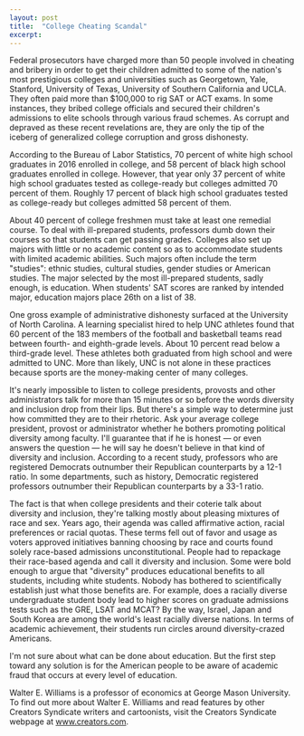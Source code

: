```yaml
---
layout: post
title:  "College Cheating Scandal"
excerpt:
---
```




Federal prosecutors have charged more than 50 people involved in cheating and bribery in order to get their children admitted to some of the nation's most prestigious colleges and universities such as Georgetown, Yale, Stanford, University of Texas, University of Southern California and UCLA. They often paid more than $100,000 to rig SAT or ACT exams. In some instances, they bribed college officials and secured their children's admissions to elite schools through various fraud schemes. As corrupt and depraved as these recent revelations are, they are only the tip of the iceberg of generalized college corruption and gross dishonesty.

According to the Bureau of Labor Statistics, 70 percent of white high school graduates in 2016 enrolled in college, and 58 percent of black high school graduates enrolled in college. However, that year only 37 percent of white high school graduates tested as college-ready but colleges admitted 70 percent of them. Roughly 17 percent of black high school graduates tested as college-ready but colleges admitted 58 percent of them.

About 40 percent of college freshmen must take at least one remedial course. To deal with ill-prepared students, professors dumb down their courses so that students can get passing grades. Colleges also set up majors with little or no academic content so as to accommodate students with limited academic abilities. Such majors often include the term "studies": ethnic studies, cultural studies, gender studies or American studies. The major selected by the most ill-prepared students, sadly enough, is education. When students' SAT scores are ranked by intended major, education majors place 26th on a list of 38.

One gross example of administrative dishonesty surfaced at the University of North Carolina. A learning specialist hired to help UNC athletes found that 60 percent of the 183 members of the football and basketball teams read between fourth- and eighth-grade levels. About 10 percent read below a third-grade level. These athletes both graduated from high school and were admitted to UNC. More than likely, UNC is not alone in these practices because sports are the money-making center of many colleges.



It's nearly impossible to listen to college presidents, provosts and other administrators talk for more than 15 minutes or so before the words diversity and inclusion drop from their lips. But there's a simple way to determine just how committed they are to their rhetoric. Ask your average college president, provost or administrator whether he bothers promoting political diversity among faculty. I'll guarantee that if he is honest — or even answers the question — he will say he doesn't believe in that kind of diversity and inclusion. According to a recent study, professors who are registered Democrats outnumber their Republican counterparts by a 12-1 ratio. In some departments, such as history, Democratic registered professors outnumber their Republican counterparts by a 33-1 ratio.

The fact is that when college presidents and their coterie talk about diversity and inclusion, they're talking mostly about pleasing mixtures of race and sex. Years ago, their agenda was called affirmative action, racial preferences or racial quotas. These terms fell out of favor and usage as voters approved initiatives banning choosing by race and courts found solely race-based admissions unconstitutional. People had to repackage their race-based agenda and call it diversity and inclusion. Some were bold enough to argue that "diversity" produces educational benefits to all students, including white students. Nobody has bothered to scientifically establish just what those benefits are. For example, does a racially diverse undergraduate student body lead to higher scores on graduate admissions tests such as the GRE, LSAT and MCAT? By the way, Israel, Japan and South Korea are among the world's least racially diverse nations. In terms of academic achievement, their students run circles around diversity-crazed Americans.

I'm not sure about what can be done about education. But the first step toward any solution is for the American people to be aware of academic fraud that occurs at every level of education.

Walter E. Williams is a professor of economics at George Mason University. To find out more about Walter E. Williams and read features by other Creators Syndicate writers and cartoonists, visit the Creators Syndicate webpage at www.creators.com.
